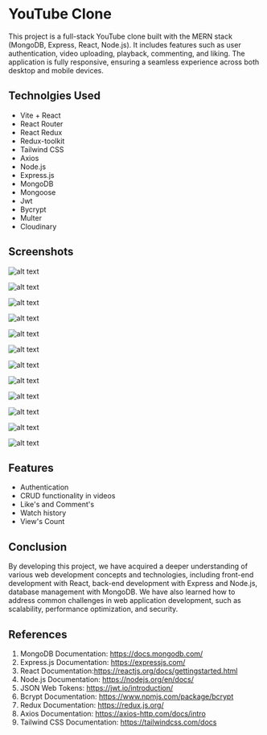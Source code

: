 # YouTube Clone

This project is a full-stack YouTube clone built with the MERN stack (MongoDB, Express, React, Node.js). It includes features such as user authentication, video uploading, playback, commenting, and liking. The application is fully responsive, ensuring a seamless experience across both desktop and mobile devices.

## Technolgies Used

- Vite + React
- React Router
- React Redux
- Redux-toolkit
- Tailwind CSS
- Axios
- Node.js
- Express.js
- MongoDB
- Mongoose
- Jwt
- Bycrypt
- Multer
- Cloudinary

## Screenshots

![alt text](<public/assetGitHub/Screenshot 2024-06-05 004833.png>)

![alt text](<public/assetGitHub/Screenshot 2024-06-05 004853.png>)

![alt text](<public/assetGitHub/Screenshot 2024-05-29 113205.png>)

![alt text](<public/assetGitHub/Screenshot 2024-06-05 005225.png>)

![alt text](<public/assetGitHub/Screenshot 2024-06-05 005116.png>)

![alt text](<public/assetGitHub/Screenshot 2024-06-05 005243.png>)

![alt text](<public/assetGitHub/Screenshot 2024-06-05 004949.png>)

![alt text](<public/assetGitHub/Screenshot 2024-06-05 005329.png>)

![alt text](<public/assetGitHub/Screenshot 2024-06-05 005056.png>)

![alt text](<public/assetGitHub/Screenshot 2024-06-05 005141.png>)

![alt text](<public/assetGitHub/Screenshot 2024-06-05 005200.png>)


![alt text](<public/assetGitHub/Screenshot 2024-06-05 005407.png>)


## Features

- Authentication
- CRUD functionality in videos
- Like's and Comment's
- Watch history
- View's Count

## Conclusion

By developing this project, we have acquired a deeper understanding of various web development concepts and technologies, including front-end development with React, back-end development with Express and Node.js, database management with MongoDB. We have also learned how to address common challenges in web application development, such as scalability, performance optimization, and security.


## References

1.	MongoDB Documentation: https://docs.mongodb.com/
2.	Express.js Documentation: https://expressjs.com/
3.	React Documentation:https://reactjs.org/docs/gettingstarted.html
4.	Node.js Documentation: https://nodejs.org/en/docs/
5.	JSON Web Tokens: https://jwt.io/introduction/
6.	Bcrypt Documentation: https://www.npmjs.com/package/bcrypt
7.	Redux Documentation: https://redux.js.org/
8.	Axios Documentation: https://axios-http.com/docs/intro
9.	Tailwind CSS Documentation: https://tailwindcss.com/docs


